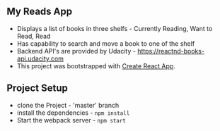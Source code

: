 ## My Reads App

* Displays a list of books in three shelfs - Currently Reading, Want to Read, Read
* Has capability to search and move a book to one of the shelf
* Backend API's are provided by Udacity - https://reactnd-books-api.udacity.com
* This project was bootstrapped with [Create React App](https://github.com/facebook/create-react-app).

## Project Setup

* clone the Project - 'master' branch
* install the dependencies - `npm install`
* Start the webpack server - `npm start`